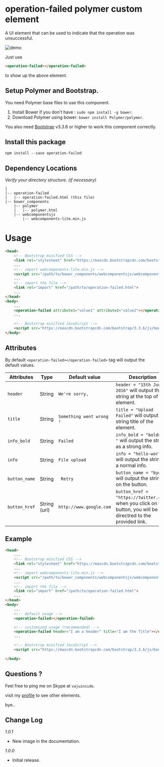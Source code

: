 # operation-failed polymer custom element
A UI element that can be used to indicate that the operation was unsuccessful.

![demo](https://lh3.googleusercontent.com/Oje7iXFY5S4N48s_lWOIoCrHNSxT3s5q6ahqIHqno0hnlix-Kf27BgbeB40Qfi5qoedzblTk6TN3J-uq9sYhsvSkshPTJjaXOZKzDvxQXI8u_DOjAn6QDBH0wMwpH6TLQwUFDHFPufGIyoJVHXf0UooHxtCRH5nVRqp2sbECKb1BHbXAb8fEd3r6HKLZwFtlvQ99GbfXFa9fofpc53adWEN3uh_NhI-MA0b7-Ginl5uuZ4H1Ws2OFm4jc2SBMxbg9yKw_6wumb0t1GMMgZY8zlbPtzN6_rAjdbbVQG97l28a53Aw-frL96tbCNcARfQvilzHtYrmkP7Aog6ho_hoW0wR205xy2pED0K2xj5Q_a1eulm8u8x4RnR_sTs78v3fgSDPNf1ciZiVYXVtQsqyFwMxHeFPlJSlSiR93Rwmk1-dV_mysp73YzImT9m0wQxigPJ-vPW0qwob7R4SJmVF7KT4GqnEPDiVYubajFkEyYqIqIsQM5bkw1If79ptRmzN88fzb0CxEEYRnecG7Gv5sjun6QcH4dWgBgDps2pqXoF6hp9efkd_foY_-G3YPb4JXffCuR_KOp4Zn9-dWt8C_1ULFPv3XSFF=w702-h250-no "<operation-failed> element")

Just use
```html
<operation-failed></operation-failed>
```
to show up the above element.

## Setup Polymer and Bootstrap.

You need Polymer base files to use this component.

1. Install Bower if you don't have : `sudo npm install -g bower`.
2. Download Polymer using bower: `bower install Polymer/polymer`.

You also need [Bootstrap](http://getbootstrap.com/getting-started/#download) v3.3.6 or higher to work this component correctly.

## Install this package

`npm install --save operation-failed`

## Dependency Locations

_Verify your directory structure. (if necessary)_ 
```
|
|-- operation-failed
|   |-- operation-failed.html (this file)
|-- bower_components
    |-- polymer
    |   |-- polymer.html
    |-- webcomponentsjs
        |-- webcomponents-lite.min.js
```

# Usage

```html
<head>
    <!-- Bootstrap minified CSS -->
    <link rel="stylesheet" href="https://maxcdn.bootstrapcdn.com/bootstrap/3.3.6/css/bootstrap.min.css" integrity="sha384-1q8mTJOASx8j1Au+a5WDVnPi2lkFfwwEAa8hDDdjZlpLegxhjVME1fgjWPGmkzs7" crossorigin="anonymous">
    ...
    <!-- import webcomponents-lite.min.js -->
    <script src="/path/to/bower_components/webcomponentsjs/webcomponents-lite.min.js"></script>
    ...
    <!-- import the file -->
    <link rel="import" href="/path/to/operation-failed.html">
    ...
</head>
<body>
    ...
    <operation-failed attribute1="value1" attribute2="value2"></operation-failed>
    ...

    <!-- Bootstrap minified JavaScript -->
    <script src="https://maxcdn.bootstrapcdn.com/bootstrap/3.3.6/js/bootstrap.min.js" integrity="sha384-0mSbJDEHialfmuBBQP6A4Qrprq5OVfW37PRR3j5ELqxss1yVqOtnepnHVP9aJ7xS" crossorigin="anonymous"></script>
</body>

```


## Attributes

By default `<operation-failed></operation-failed>` tag will output the default values.

Attributes      | Type        | Default value            | Description                               
--------------- | ----------- | ------------------------ | ------------------------------------------
`header`        | String      | `We're sorry,`           | `header = "15th June 2016"` will output the string at the top of the element.
`title`         | String      | `Something went wrong !` | `title = "Upload Failed"` will output the string title of the element.
`info_bold`     | String      | `Failed`                 | `info_bold = "bolded! "` will output the string as a strong info.
`info`          | String      | `File upload`            | `info = "hello-world"` will output the string as a normal info.
`button_name`   | String      | ` Retry`                 | `button_name = "bye"` will output the string on the button.
`button_href`   | String (url)| `http://www.google.com`  | `button_href = "https://twitter.com"`: when you click on the button, you will be directred to the provided link.

## Example 

```html
<head>
    ...
    <!-- Bootstrap minified CSS -->
    <link rel="stylesheet" href="https://maxcdn.bootstrapcdn.com/bootstrap/3.3.6/css/bootstrap.min.css" integrity="sha384-1q8mTJOASx8j1Au+a5WDVnPi2lkFfwwEAa8hDDdjZlpLegxhjVME1fgjWPGmkzs7" crossorigin="anonymous">
    ...
    <!-- import webcomponents-lite.min.js -->
    <script src="/path/to/bower_components/webcomponentsjs/webcomponents-lite.min.js"></script>
    ...
    <!-- import the file -->
    <link rel="import" href="/path/to/operation-failed.html">
    ...
</head>
<body>
    ...
    <!-- default usage -->
    <operation-failed></operation-failed>

    <!-- customized usage (recommended) -->
    <operation-failed header="I am a header" title="I am the Title"></operation-failed>
    ...       

    <!-- Bootstrap minified JavaScript -->
    <script src="https://maxcdn.bootstrapcdn.com/bootstrap/3.3.6/js/bootstrap.min.js" integrity="sha384-0mSbJDEHialfmuBBQP6A4Qrprq5OVfW37PRR3j5ELqxss1yVqOtnepnHVP9aJ7xS" crossorigin="anonymous"></script>
 
</body>

```


## Questions ?

Feel free to ping me on Skype at `vajuinside`.

visit my [profile](https://www.npmjs.com/~vaju) to see other elements.

bye..


## Change Log

*1.0.1*
* New image in the documentation.

*1.0.0*
* Initial release.

